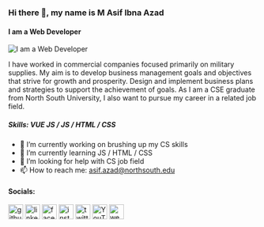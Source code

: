 ### Hi there 👋, my name is M Asif Ibna Azad
#### I am a Web Developer
![I am a Web Developer](https://pbs.twimg.com/profile_banners/1603020992531427329/1671617403/1500x500)

I have worked in commercial companies focused primarily on military supplies. My aim is to develop business management goals and objectives that strive for growth and prosperity. Design and implement business plans and strategies to support the achievement of goals. As I am a CSE graduate from North South University, I also want to pursue my career in a related job field.

##### Skills: VUE JS / JS / HTML / CSS

- 🔭 I’m currently working on brushing up my CS skills 
- 🌱 I’m currently learning JS / HTML / CSS 
- 🤔 I’m looking for help with CS job field 
- 📫 How to reach me: asif.azad@northsouth.edu 

#### Socials:
[<img src='https://cdn.jsdelivr.net/npm/simple-icons@3.0.1/icons/github.svg' alt='github' height='30'>](https://github.com/https://github.com/asif-azad)  [<img src='https://cdn.jsdelivr.net/npm/simple-icons@3.0.1/icons/linkedin.svg' alt='linkedin' height='30'>](https://www.linkedin.com/in/https://www.linkedin.com/in/m-asif-ibna-azad-a26337251//)  [<img src='https://cdn.jsdelivr.net/npm/simple-icons@3.0.1/icons/facebook.svg' alt='facebook' height='30'>](https://www.facebook.com/asif.ankon)  [<img src='https://cdn.jsdelivr.net/npm/simple-icons@3.0.1/icons/instagram.svg' alt='instagram' height='30'>](https://www.instagram.com/asif.ankon/)  [<img src='https://cdn.jsdelivr.net/npm/simple-icons@3.0.1/icons/twitter.svg' alt='twitter' height='30'>](https://twitter.com/https://twitter.com/MAsifIbnAzad)  [<img src='https://cdn.jsdelivr.net/npm/simple-icons@3.0.1/icons/youtube.svg' alt='YouTube' height='30'>](https://www.youtube.com/channel/https://www.youtube.com/channel/UCKP6Z2ggF_Hf8kMqB47aDJg)  [<img src='https://cdn.jsdelivr.net/npm/simple-icons@3.0.1/icons/wechat.svg' alt='wechat' height='30'>](Asif_Azad)  
